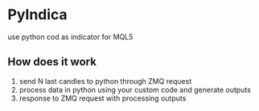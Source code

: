 # PyIndica
use python cod as indicator for MQL5

## How does it work
1. send N last candles to python through ZMQ request
2. process data in python using your custom code and generate outputs
3. response to ZMQ request with processing outputs
